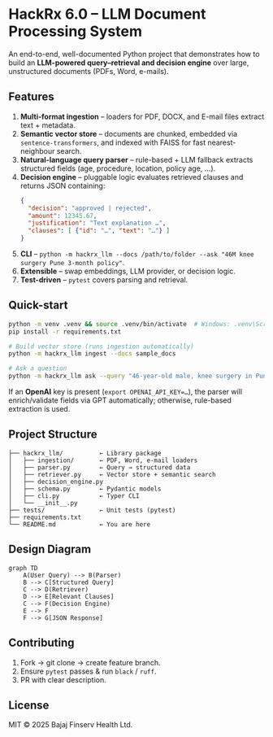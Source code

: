 # HackRx 6.0 – LLM Document Processing System

An end-to-end, well-documented Python project that demonstrates how to build an **LLM-powered query–retrieval and decision engine** over large, unstructured documents (PDFs, Word, e-mails).

## Features

1. **Multi-format ingestion** – loaders for PDF, DOCX, and E-mail files extract text + metadata.
2. **Semantic vector store** – documents are chunked, embedded via `sentence-transformers`, and indexed with FAISS for fast nearest-neighbour search.
3. **Natural-language query parser** – rule-based + LLM fallback extracts structured fields (age, procedure, location, policy age, …).
4. **Decision engine** – pluggable logic evaluates retrieved clauses and returns JSON containing:
   ```json
   {
     "decision": "approved | rejected",
     "amount": 12345.67,
     "justification": "Text explanation …",
     "clauses": [ {"id": "…", "text": "…"} ]
   }
   ```
5. **CLI** – `python -m hackrx_llm --docs /path/to/folder --ask "46M knee surgery Pune 3-month policy"`.
6. **Extensible** – swap embeddings, LLM provider, or decision logic.
7. **Test-driven** – `pytest` covers parsing and retrieval.

## Quick-start

```bash
python -m venv .venv && source .venv/bin/activate  # Windows: .venv\Scripts\activate
pip install -r requirements.txt

# Build vector store (runs ingestion automatically)
python -m hackrx_llm ingest --docs sample_docs

# Ask a question
python -m hackrx_llm ask --query "46-year-old male, knee surgery in Pune, 3-month policy" --top_k 5
```

If an **OpenAI** key is present (`export OPENAI_API_KEY=…`), the parser will enrich/validate fields via GPT automatically; otherwise, rule-based extraction is used.

## Project Structure

```
├── hackrx_llm/          ← Library package
│   ├── ingestion/       ← PDF, Word, e-mail loaders
│   ├── parser.py        ← Query → structured data
│   ├── retriever.py     ← Vector store + semantic search
│   ├── decision_engine.py
│   ├── schema.py        ← Pydantic models
│   ├── cli.py           ← Typer CLI
│   └── __init__.py
├── tests/               ← Unit tests (pytest)
├── requirements.txt
└── README.md            ← You are here
```

## Design Diagram

```mermaid
graph TD
    A(User Query) --> B(Parser)
    B --> C[Structured Query]
    C --> D(Retriever)
    D --> E[Relevant Clauses]
    C --> F(Decision Engine)
    E --> F
    F --> G[JSON Response]
```

## Contributing

1. Fork -> git clone -> create feature branch.
2. Ensure `pytest` passes & run `black` / `ruff`.
3. PR with clear description.

## License

MIT © 2025 Bajaj Finserv Health Ltd.
